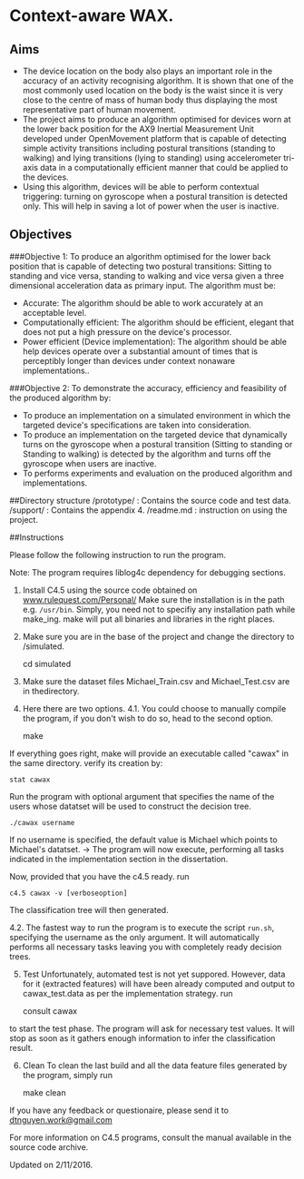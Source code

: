# Context-aware WAX.
## Aims
* The device location on the body also plays an important role in the accuracy of an activity
recognising algorithm. It is shown that one of the most commonly used location on the body is the
waist since it is very close to the centre of mass of human body thus displaying the most
representative part of human movement.
* The project aims to produce an algorithm optimised for devices worn at the lower back
position for the AX9 Inertial Measurement Unit developed under OpenMovement platform that is
capable of detecting simple activity transitions including postural transitions (standing to walking)
and lying transitions (lying to standing) using accelerometer tri-axis data in a computationally
efficient manner that could be applied to the devices.
* Using this algorithm, devices will be able to perform contextual triggering: turning on
gyroscope when a postural transition is detected only. This will help in saving a lot of power when
the user is inactive.

## Objectives
###Objective 1:
To produce an algorithm optimised for the lower back position that is capable of detecting
two postural transitions: Sitting to standing and vice versa, standing to walking and vice versa
given a three dimensional acceleration data as primary input. The algorithm must be:
* Accurate: The algorithm should be able to work accurately at an acceptable level.
* Computationally efficient: The algorithm should be efficient, elegant that does not put
a high pressure on the device's processor.
* Power efficient (Device implementation): The algorithm should be able help devices
operate over a substantial amount of times that is perceptibly longer than devices under context nonaware implementations..

###Objective 2:
To demonstrate the accuracy, efficiency and feasibility of the produced algorithm by:
* To produce an implementation on a simulated environment in which the targeted
device's specifications are taken into consideration.
* To produce an implementation on the targeted device that dynamically turns on the
gyroscope when a postural transition (Sitting to standing or Standing to walking) is detected by the
algorithm and turns off the gyroscope when users are inactive.
* To performs experiments and evaluation on the produced algorithm and
implementations.


##Directory structure
	/prototype/ : Contains the source code and test data.
	/support/ : Contains the appendix 4.
	/readme.md : instruction on using the project.

##Instructions

Please follow the following instruction to run the program.

Note: The program requires liblog4c dependency for debugging sections.

1. Install C4.5 using the source code obtained on www.rulequest.com/Personal/
Make sure the installation is in the path e.g. `/usr/bin`. Simply, you need not to specifiy any installation path while make_ing. make will put all binaries and libraries in the right places. 
2. Make sure you are in the base of the project and change the directory to /simulated.
	
	cd simulated
	
3. Make sure the dataset files Michael_Train.csv and Michael_Test.csv are in thedirectory. 
4. Here there are two options. 
4.1. You could choose to manually compile the program, if you don't wish to do so, head to the second option. 
	
	make
	
If everything goes right, make will provide an executable called "cawax" in the same directory. verify its creation by:
	
	stat cawax
	
Run the program with optional argument that specifies the name of the users whose datatset will be used to construct the decision tree. 
	
	./cawax username
	
If no username is specified, the default value is Michael which points to Michael's datatset.
-> The program will now execute, performing all tasks indicated in the implementation section in the dissertation.

Now, provided that you have the c4.5 ready. run
	
	c4.5 cawax -v [verboseoption]
	
The classification tree will then generated. 

4.2. The fastest way to run the program is to execute the script `run.sh`, specifying the username as the only argument. It will automatically performs all necessary tasks leaving you with completely ready decision trees.

5. Test
Unfortunately, automated test is not yet suppored.
However, data for it (extracted features) will have been already computed and output to cawax_test.data as per the implementation strategy.
run 

	consult cawax
	
to start the test phase.
The program will ask for necessary test values. It will stop as soon as it gathers enough information to infer the classification result.

6. Clean
To clean the last build and all the data feature files generated by the program, simply run
	
	make clean

If you have any feedback or questionaire, please send it to 
dtnguyen.work@gmail.com

For more information on C4.5 programs, consult the manual available in the source code archive.

Updated on 2/11/2016.
